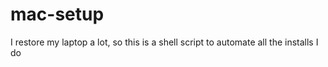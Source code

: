 # mac-setup
 I restore my laptop a lot, so this is a shell script to automate all the installs I do
